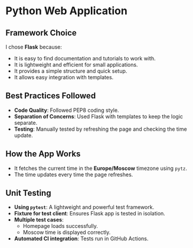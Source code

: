 # Python Web Application

## Framework Choice

I chose **Flask** because:

- It is easy to find documentation and tutorials to work with.
- It is lightweight and efficient for small applications.
- It provides a simple structure and quick setup.
- It allows easy integration with templates.

## Best Practices Followed

- **Code Quality**: Followed PEP8 coding style.
- **Separation of Concerns**: Used Flask with templates to keep the logic separate.
- **Testing**: Manually tested by refreshing the page and checking the time update.

## How the App Works

- It fetches the current time in the **Europe/Moscow** timezone using `pytz`.
- The time updates every time the page refreshes.

## Unit Testing

- **Using `pytest`**: A lightweight and powerful test framework.
- **Fixture for test client**: Ensures Flask app is tested in isolation.
- **Multiple test cases**:
  - Homepage loads successfully.
  - Moscow time is displayed correctly.
- **Automated CI integration**: Tests run in GitHub Actions.
